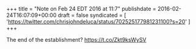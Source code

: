 +++
title = "Note on Feb 24 EDT 2016 at 11:7"
publishdate = 2016-02-24T16:07:09+00:00
draft = false
syndicated = [ 'https://twitter.com/chrisjohndeluca/status/702525177981231100?s=20' ]
+++

The end of the establishment? https://t.co/Zkt9ksWySV
